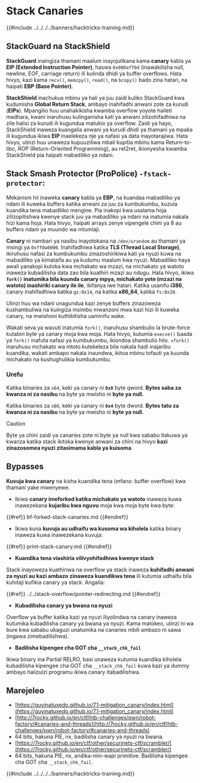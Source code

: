 # Stack Canaries

{{#include ../../../../banners/hacktricks-training.md}}

## **StackGuard na StackShield**

**StackGuard** inaingiza thamani maalum inayojulikana kama **canary** kabla ya **EIP (Extended Instruction Pointer)**, haswa `0x000aff0d` (inawakilisha null, newline, EOF, carriage return) ili kulinda dhidi ya buffer overflows. Hata hivyo, kazi kama `recv()`, `memcpy()`, `read()`, na `bcopy()` bado zina hatari, na haipati **EBP (Base Pointer)**.

**StackShield** inachukua mbinu ya hali ya juu zaidi kuliko StackGuard kwa kudumisha **Global Return Stack**, ambayo inahifadhi anwani zote za kurudi (**EIPs**). Mpangilio huu unahakikisha kwamba overflow yoyote haileti madhara, kwani inaruhusu kulinganisha kati ya anwani zilizohifadhiwa na zile halisi za kurudi ili kugundua matukio ya overflow. Zaidi ya hayo, StackShield inaweza kuangalia anwani ya kurudi dhidi ya thamani ya mpaka ili kugundua ikiwa **EIP** inaelekeza nje ya nafasi ya data inayotarajiwa. Hata hivyo, ulinzi huu unaweza kupuuziliwa mbali kupitia mbinu kama Return-to-libc, ROP (Return-Oriented Programming), au ret2ret, ikionyesha kwamba StackShield pia haipati mabadiliko ya ndani.

## **Stack Smash Protector (ProPolice) `-fstack-protector`:**

Mekanism hii inaweka **canary** kabla ya **EBP**, na kuandaa mabadiliko ya ndani ili kuweka buffers katika anwani za juu za kumbukumbu, kuzuia kuandika tena mabadiliko mengine. Pia inakopi kwa usalama hoja zilizopitishwa kwenye stack juu ya mabadiliko ya ndani na inatumia nakala hizi kama hoja. Hata hivyo, haipati arrays zenye vipengele chini ya 8 au buffers ndani ya muundo wa mtumiaji.

**Canary** ni nambari ya nasibu inayotokana na `/dev/urandom` au thamani ya msingi ya `0xff0a0000`. Inahifadhiwa katika **TLS (Thread Local Storage)**, ikiruhusu nafasi za kumbukumbu zinazoshirikiwa kati ya nyuzi kuwa na mabadiliko ya kimataifa au ya kudumu maalum kwa nyuzi. Mabadiliko haya awali yanakopi kutoka kwa mchakato wa mzazi, na michakato ya watoto inaweza kubadilisha data zao bila kuathiri mzazi au ndugu. Hata hivyo, ikiwa **`fork()` inatumika bila kuunda canary mpya, michakato yote (mzazi na watoto) inashiriki canary ile ile**, ikifanya iwe hatari. Katika usanifu **i386**, canary inahifadhiwa katika `gs:0x14`, na katika **x86_64**, katika `fs:0x28`.

Ulinzi huu wa ndani unagundua kazi zenye buffers zinazoweza kushambuliwa na kuingiza msimbo mwanzoni mwa kazi hizi ili kuweka canary, na mwishoni kuthibitisha uaminifu wake.

Wakati seva ya wavuti inatumia `fork()`, inaruhusu shambulio la brute-force kutabiri byte ya canary moja kwa moja. Hata hivyo, kutumia `execve()` baada ya `fork()` inafuta nafasi ya kumbukumbu, ikiondoa shambulio hilo. `vfork()` inaruhusu mchakato wa mtoto kutekeleza bila nakala hadi inajaribu kuandika, wakati ambapo nakala inaundwa, ikitoa mbinu tofauti ya kuunda michakato na kushughulikia kumbukumbu.

### Urefu

Katika binaries za `x64`, keki ya canary ni **`0x8`** byte qword. **Bytes saba za kwanza ni za nasibu** na byte ya mwisho ni **byte ya null.**

Katika binaries za `x86`, keki ya canary ni **`0x4`** byte dword. **Bytes tatu za kwanza ni za nasibu** na byte ya mwisho ni **byte ya null.**

> [!CAUTION]
> Byte ya chini zaidi ya canaries zote ni byte ya null kwa sababu itakuwa ya kwanza katika stack ikitoka kwenye anwani za chini na hivyo **kazi zinazosomea nyuzi zitasimama kabla ya kuisoma**.

## Bypasses

**Kuvuja kwa canary** na kisha kuandika tena (mfano: buffer overflow) kwa thamani yake mwenyewe.

- Ikiwa **canary imeforked katika michakato ya watoto** inaweza kuwa inawezekana **kujaribu kwa nguvu** moja kwa moja byte kwa byte:

{{#ref}}
bf-forked-stack-canaries.md
{{#endref}}

- Ikiwa kuna **kuvuja au udhaifu wa kusoma wa kiholela** katika binary inaweza kuwa inawezekana kuvuja:

{{#ref}}
print-stack-canary.md
{{#endref}}

- **Kuandika tena viashiria vilivyohifadhiwa kwenye stack**

Stack inayoweza kuathiriwa na overflow ya stack inaweza **kuhifadhi anwani za nyuzi au kazi ambazo zinaweza kuandikwa tena** ili kutumia udhaifu bila kuhitaji kufikia canary ya stack. Angalia:

{{#ref}}
../../stack-overflow/pointer-redirecting.md
{{#endref}}

- **Kubadilisha canary ya bwana na nyuzi**

Overflow ya buffer katika kazi ya nyuzi iliyolindwa na canary inaweza kutumika kubadilisha canary ya bwana ya nyuzi. Kama matokeo, ulinzi ni wa bure kwa sababu ukaguzi unatumika na canaries mbili ambazo ni sawa (ingawa zimebadilishwa).

- **Badilisha kipengee cha GOT cha `__stack_chk_fail`**

Ikiwa binary ina Partial RELRO, basi unaweza kutumia kuandika kiholela kubadilisha kipengee cha GOT cha `__stack_chk_fail` kuwa kazi ya dummy ambayo haiizuizi programu ikiwa canary itabadilishwa.

## Marejeleo

- [https://guyinatuxedo.github.io/7.1-mitigation_canary/index.html](https://guyinatuxedo.github.io/7.1-mitigation_canary/index.html)
- [http://7rocky.github.io/en/ctf/htb-challenges/pwn/robot-factory/#canaries-and-threads](http://7rocky.github.io/en/ctf/htb-challenges/pwn/robot-factory/#canaries-and-threads)
- 64 bits, hakuna PIE, nx, badilisha canary ya nyuzi na bwana.
- [https://7rocky.github.io/en/ctf/other/securinets-ctf/scrambler/](https://7rocky.github.io/en/ctf/other/securinets-ctf/scrambler/)
- 64 bits, hakuna PIE, nx, andika-nini-wapi primitive. Badilisha kipengee cha GOT cha `__stack_chk_fail`.

{{#include ../../../../banners/hacktricks-training.md}}
